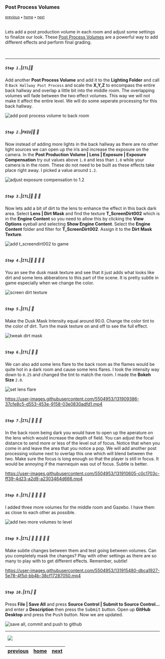 <img src="https://via.placeholder.com/1000x4/45D7CA/45D7CA" alt="drawing" height="4px"/>

### Post Process Volumes

<sub>[previous](../rays-lights/README.md#user-content-rays-and-lights) • [home](../README.md#user-content-ue4-lighting) • [next](../)</sub>

<img src="https://via.placeholder.com/1000x4/45D7CA/45D7CA" alt="drawing" height="4px"/>

Lets add a post production volume in each room and adjust some settings to finalize our look. These [Post Process Volumes](https://docs.unrealengine.com/4.26/en-US/RenderingAndGraphics/PostProcessEffects/) are a powerful way to add different effects and perform final grading.

<br>

---


##### `Step 1.`\|`ITL`|:small_blue_diamond:

Add another **Post Process Volume** and add it to the **Lighting Folder** and call it `Back Hallway Post Process` and scale the **X,Y,Z** to encompass the entire back hallway and overlap a little bit into the middle room. The overlapping volumes will fade between the two effect volumes. This way we will not make it affect the entire level.  We will do some seperate processing for this back hallway.

![add post process volume to back room](images/BackHallwayPostVolume.jpg)

<img src="https://via.placeholder.com/500x2/45D7CA/45D7CA" alt="drawing" height="2px" alt = ""/>

##### `Step 2.`\|`FHIU`|:small_blue_diamond: :small_blue_diamond: 

Now instead of adding more lights in the back hallway as there are no other light sources we can open up the iris and increase the exposure on the camera. In the **Post Production Volume | Lens | Exposure | Exposure Compensation** try out values above `1.0` and less than `1.0` while your camera is in the room. These do not need to be built as these effects take place right away. I picked a value around `1.2`.

![adjust exposure compensation to 1.2](images/FinalExposure.jpg)

<img src="https://via.placeholder.com/500x2/45D7CA/45D7CA" alt="drawing" height="2px" alt = ""/>

##### `Step 3.`\|`ITL`|:small_blue_diamond: :small_blue_diamond: :small_blue_diamond:

Now lets add a bit of dirt to the lens to enhance the effect in this back dark area. Select **Lens | Dirt Mask** and find the texture **T_ScreenDirt002** which is in the **Engine Content** so you need to allow this by clicking the **View Options** eyeball and selecting **Show Engine Content**. Select the **Engine Content** folder and filter for **T_ScreenDirt002**.  Assign it to the **Dirt Mask Texture**.

![add t_screendirt002 to game](images/ScreenDirt.jpg)

<img src="https://via.placeholder.com/500x2/45D7CA/45D7CA" alt="drawing" height="2px" alt = ""/>

##### `Step 4.`\|`ITL`|:small_blue_diamond: :small_blue_diamond: :small_blue_diamond: :small_blue_diamond:

You an see the dusk mask texture and see that it just adds what looks like dirt and some lens abberations to this part of the scene. It is pretty subtle in game especially when we change the color.

![screen dirt texture](images/ScreenDirtTexture.jpg)

<img src="https://via.placeholder.com/500x2/45D7CA/45D7CA" alt="drawing" height="2px" alt = ""/>

##### `Step 5.`\|`ITL`| :small_orange_diamond:

Make the Dusk Mask Intensity equal around 90.0. Change the color tint to the color of dirt. Turn the mask texture on and off to see the full effect.

![tweak dirt mask](images/withwithoutdirtmask.jpg)

<img src="https://via.placeholder.com/500x2/45D7CA/45D7CA" alt="drawing" height="2px" alt = ""/>

##### `Step 6.`\|`ITL`| :small_orange_diamond: :small_blue_diamond:

We can also add some lens flare to the back room as the flames would be quite hot in a dark room and cause some lens flares. I took the intensity way down to `0.25` and changed the tint to match the room.  I made the **Bokeh Size** `2.0`.

![set lens flare](images/LensFlare.jpg)

https://user-images.githubusercontent.com/5504953/131909386-37cfe8c5-d553-453e-9158-03e0830adfd1.mp4

<img src="https://via.placeholder.com/500x2/45D7CA/45D7CA" alt="drawing" height="2px" alt = ""/>

##### `Step 7.`\|`ITL`| :small_orange_diamond: :small_blue_diamond: :small_blue_diamond:

In the back room being dark you would have to open up the aperature on the lens which would increase the depth of field. You can adjust the focal distance to send more or less of the level out of focus. Notice that when you come in and leave the area that you notice a pop. We will add another post processing volume next to overlap this one which will blend between the two. Make sure the focus is long enough so that the player is still in focus.  It would be annoying if the mannequin was out of focus.  Subtle is better.

https://user-images.githubusercontent.com/5504953/131910605-c0c1703c-ff39-4d23-a2d9-a2303464d666.mp4

<img src="https://via.placeholder.com/500x2/45D7CA/45D7CA" alt="drawing" height="2px" alt = ""/>

##### `Step 8.`\|`ITL`| :small_orange_diamond: :small_blue_diamond: :small_blue_diamond: :small_blue_diamond:

I added three more volumes for the middle room and Gazebo.  I have them as close to each other as possible.

![add two more volumes to level](images/TwoMoreVolumes.jpg)

<img src="https://via.placeholder.com/500x2/45D7CA/45D7CA" alt="drawing" height="2px" alt = ""/>

##### `Step 9.`\|`ITL`| :small_orange_diamond: :small_blue_diamond: :small_blue_diamond: :small_blue_diamond: :small_blue_diamond:

Make subtle changes between them and test going between volumes.  Can you completely mask the changes?  Play with other settings as there are so many to play with to get different effects. Remember, subtle!

https://user-images.githubusercontent.com/5504953/131915480-dbca1927-5e78-4f5d-bb4b-38cf17287050.mp4

<img src="https://via.placeholder.com/500x2/45D7CA/45D7CA" alt="drawing" height="2px" alt = ""/>

##### `Step 10.`\|`ITL`| :large_blue_diamond:

Press **File | Save All** and press **Source Control |  Submit to Source Control...** and enter a **Description** then press the <kbd>Submit</kbd> button. Open up **GitHub Desktop** and press the <kbd>Push</kbd> button. Now we are updated.

![save all, commit and push to github](images/GitHub.jpg)

___


<img src="https://via.placeholder.com/1000x4/dba81a/dba81a" alt="drawing" height="4px" alt = ""/>

<img src="https://via.placeholder.com/1000x100/45D7CA/000000/?text=Next Up - Changing Skies">

<img src="https://via.placeholder.com/1000x4/dba81a/dba81a" alt="drawing" height="4px" alt = ""/>

| [previous](../rays-lights/README.md#user-content-rays-and-lights)| [home](../README.md#user-content-ue4-lighting) | [next](../)|
|---|---|---|
